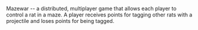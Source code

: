 Mazewar -- a distributed, multiplayer game that allows each player to control a rat in a maze. A player receives points for tagging other rats with a projectile and loses points for being tagged.
